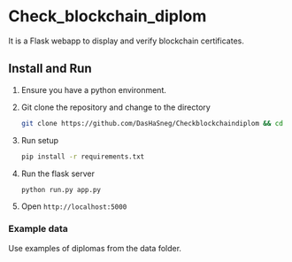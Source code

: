 # Check_blockchain_diplom
It is a Flask webapp to display and verify blockchain certificates.

## Install and Run

1. Ensure you have a python environment. 

2. Git clone the repository and change to the directory

    ```bash
    git clone https://github.com/DasHaSneg/Checkblockchaindiplom && cd Checkblockchaindiplom
    ```
    
4. Run setup

    ```bash
    pip install -r requirements.txt
    ```

5. Run the flask server

    ```shell
    python run.py app.py
    ```

6. Open `http://localhost:5000`

### Example data
Use examples of diplomas from the data folder.
